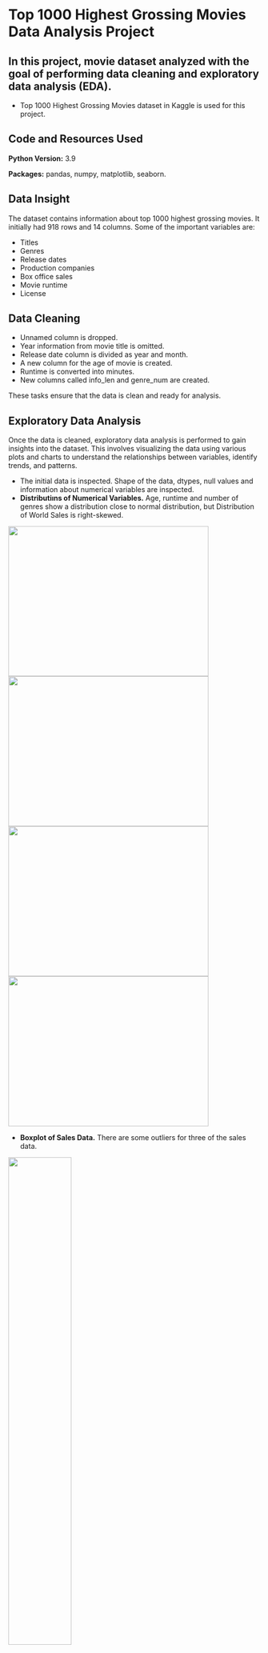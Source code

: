 # Top 1000 Highest Grossing Movies Data Analysis Project

## In this project, movie dataset analyzed with the goal of performing data cleaning and  exploratory data analysis (EDA). 

* Top 1000 Highest Grossing Movies dataset in Kaggle is used for this project.

## Code and Resources Used
**Python Version:** 3.9

**Packages:** pandas, numpy, matplotlib, seaborn.

## Data Insight
The dataset contains information about top 1000 highest grossing movies. It initially had 918 rows and 14 columns. Some of the important variables are:

* Titles 
* Genres
* Release dates
* Production companies
* Box office sales
* Movie runtime
* License

## Data Cleaning
* Unnamed column is dropped.
* Year information from movie title is omitted.
* Release date column is divided as year and month.
* A new column for the age of movie is created.
* Runtime is converted into minutes. 
* New columns called info_len and genre_num are created. 

These tasks ensure that the data is clean and ready for analysis.

## Exploratory Data Analysis
Once the data is cleaned, exploratory data analysis is performed to gain insights into the dataset. This involves visualizing the data using various plots and charts to understand the relationships between variables, identify trends, and patterns.

* The initial data is inspected. Shape of the data, dtypes, null values and information about numerical variables are inspected.
* **Distributiıns of Numerical Variables.** Age, runtime and number of genres show a distribution close to normal distribution, but Distribution of World Sales is right-skewed.

<div>
  <img src="https://user-images.githubusercontent.com/132287565/236802011-b4e1133c-1e06-434a-9e3c-18f92aa30e80.png" width="400" height="300" style="margin-right: 10px;">
  <img src="https://user-images.githubusercontent.com/132287565/236802046-ac1656d6-62c4-4db9-bd78-009e647437d5.png" width="400" height="300">
</div>
<div>
  <img src="https://user-images.githubusercontent.com/132287565/236802060-89732aaf-1937-463d-9e8d-84c95e033fca.png" width="400" height="300" style="margin-right: 10px;">
  <img src="https://user-images.githubusercontent.com/132287565/236801950-f12a6632-174d-452a-8f14-40f2a4dcd48e.png" width="400" height="300">
</div>

* **Boxplot of Sales Data.** There are some outliers for three of the sales data.

<img src="https://user-images.githubusercontent.com/132287565/236803983-d3dd7961-4a25-42ad-b35a-40b7d04cd3a8.png" width="50%">

* **Correlation Between Numerical Variables.** Domestic, international and world sales are highly correlated with eachother. This is why World Sales column is used to evaluate the sales success of a movie.

<img src="https://user-images.githubusercontent.com/132287565/236804717-abdf85ab-1e06-461a-8be0-656179e2e39c.png" width="50%">

* **Graphs for Categorical Variables.** Number of movies for each category in the dataset.

<div style="display:flex;">
  <img src="https://user-images.githubusercontent.com/132287565/236804922-1d5189ae-f3e9-4f56-ba52-a8e89a942a25.png" style="width:30%;">
  <img src="https://user-images.githubusercontent.com/132287565/236804956-8e727209-04e3-4987-b202-4a6eb78a70d4.png" style="width:30%;">
  <img src="https://user-images.githubusercontent.com/132287565/236804998-205e22d1-66e8-4562-abbf-20a67b543b36.png" style="width:30%;">
</div>

* **Movie Success and Seasons.** It is seen that highest saled movies are usually released in summer and spring.

<p float="left">
  <img src="https://user-images.githubusercontent.com/132287565/236805498-d0ea1b63-a243-4c6e-8311-7114ecacc713.png" width="400" />
  <img src="https://user-images.githubusercontent.com/132287565/236805521-3e77ec97-eb4b-4cb2-9423-908c447c66c5.png" width="400" />
</p>

* **Movie Sales for Each Genre.** Sci-fi, adventure and fantasy are the top three most popular genres regarding world sales.

<img src="https://user-images.githubusercontent.com/132287565/236805816-e55e5784-7ce5-4260-b3ec-e94034291f85.png" width="70%">

<img src="https://user-images.githubusercontent.com/132287565/236805853-beb082eb-4434-4cca-8aae-ffbf2cc05d60.png" width="70%">

* **Wordcloud for the Movie Information Texts.**

<img src="https://user-images.githubusercontent.com/132287565/236806262-43cb5418-3349-4b0b-a8f4-07b62b57b506.png" width="70%">

* **Distributor Informations.** Top 6 distributors make most of the sales.

<img src="https://user-images.githubusercontent.com/132287565/236806388-ad8d26c9-38e5-4376-842b-92055107ce64.png" width="70%">

<img src="https://user-images.githubusercontent.com/132287565/236806406-9367ef47-aac9-4b1e-8191-d714c390d2ef.png" width="70%">

* **Licence Informations.** PG-13 movies are sold the most.

G – General Audiences

PG – Parental Guidance Suggested

PG-13 – Parents Strongly Cautioned

R – Restricted

<img src="https://user-images.githubusercontent.com/132287565/236806719-f84dcaed-90b1-476b-9fab-bd0269a02ac4.png" width="60%">

* **World Sales by Total Runtime.** Movies between 2 hours and 2.5 hours long are the most popular.

<img src="https://user-images.githubusercontent.com/132287565/236807615-0b73eb7b-1117-400e-8248-eba088002c6e.png" width="60%">

* **Inspecting the Popularity of Movie Series Through Years.**

Avengers series don't lose their fame as the years pass.

<img src="https://user-images.githubusercontent.com/132287565/236808405-166cda92-2065-40b6-b5f4-14736ddb0c2c.png" style="width: 60%;" alt="image">

Star Wars movies are not able to continue their success in theaters.

<img src="https://user-images.githubusercontent.com/132287565/236808494-2b8c2f64-186a-4af5-8088-f2ba08308bb7.png" style="width: 50%;" alt="image">

## Model Building
Although the dataset is not convenient for performing machine learning models, a linear regression model to preidct World Sales of a movie is tried. Independent variables are chosen as 'Domestic Sales (in $)', 'International Sales (in $)', 'Total Runtime (min)' and dependent variable is 'World Sales (in $)'. The model gives the mean cross-validation score of 0.978114891464618.



